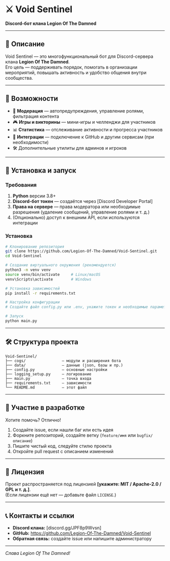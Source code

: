 # ⚔️ Void Sentinel

**Discord-бот клана Legion Of The Damned**

---

## 📖 Описание

Void Sentinel — это многофункциональный бот для Discord-сервера клана **Legion Of The Damned**.  
Его цель — поддерживать порядок, помогать в организации мероприятий, повышать активность и удобство общения внутри сообщества.

---

## 🚀 Возможности

- 🎯 **Модерация** — автопредупреждения, управление ролями, фильтрация контента  
- 🎮 **Игры и викторины** — мини-игры и челленджи для участников  
- 📊 **Статистика** — отслеживание активности и прогресса участников  
- 🔄 **Интеграции** — подключение к GitHub и другим сервисам (при необходимости)  
- 🛠️ Дополнительные утилиты для админов и игроков  

---

## 🧰 Установка и запуск

### Требования

1. **Python** версии 3.8+  
2. **Discord-бот токен** — создаётся через [Discord Developer Portal]  
3. **Права на сервере** — права модератора или необходимые разрешения (удаление сообщений, управление ролями и т. д.)  
4. (Опционально) доступ к внешним API, если используются интеграции

### Установка

```bash
# Клонирование репозитория
git clone https://github.com/Legion-Of-The-Damned/Void-Sentinel.git
cd Void-Sentinel

# Создание виртуального окружения (рекомендуется)
python3 -m venv venv
source venv/bin/activate     # Linux/macOS
venv\Scripts\activate        # Windows

# Установка зависимостей
pip install -r requirements.txt

# Настройка конфигурации
# Создайте файл config.py или .env, укажите токен и необходимые параметры

# Запуск
python main.py
```

---

## 🛠️ Структура проекта

```
Void-Sentinel/
├── cogs/                — модули и расширения бота
├── data/                — данные (json, базы и пр.)
├── config.py            — основные настройки
├── logging_setup.py     — логирование
├── main.py              — точка входа
├── requirements.txt     — зависимости
└── README.md            — этот файл
```

---

## 💬 Участие в разработке

Хотите помочь? Отлично!  

1. Создайте issue, если нашли баг или есть идея  
2. Форкните репозиторий, создайте ветку (`feature/имя` или `bugfix/описание`)  
3. Пишите чистый код, следуйте стилю проекта  
4. Откройте pull request с описанием изменений  

---

## 📜 Лицензия

Проект распространяется под лицензией **[укажите: MIT / Apache-2.0 / GPL и т. д.]**.  
(Если лицензии ещё нет — добавьте файл `LICENSE`.)

---

## 📞 Контакты и ссылки

- **Discord клана:** [discord.gg/JPF8p9Wvsn]  
- **GitHub:** https://github.com/Legion-Of-The-Damned/Void-Sentinel  
- **Обратная связь:** создайте issue или напишите администратору  

---

*Слава Legion Of The Damned!*


